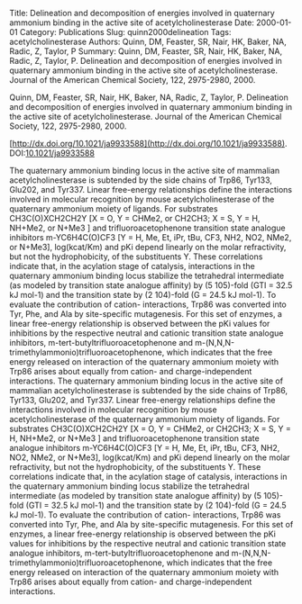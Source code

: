 Title: Delineation and decomposition of energies involved in quaternary ammonium binding in the active site of acetylcholinesterase
Date: 2000-01-01
Category: Publications
Slug: quinn2000delineation
Tags: acetylcholinesterase
Authors: Quinn, DM, Feaster, SR, Nair, HK, Baker, NA, Radic, Z, Taylor, P
Summary: Quinn, DM, Feaster, SR, Nair, HK, Baker, NA, Radic, Z, Taylor, P. Delineation and decomposition of energies involved in quaternary ammonium binding in the active site of acetylcholinesterase. Journal of the American Chemical Society, 122, 2975-2980, 2000. 

Quinn, DM, Feaster, SR, Nair, HK, Baker, NA, Radic, Z, Taylor, P. Delineation and decomposition of energies involved in quaternary ammonium binding in the active site of acetylcholinesterase. Journal of the American Chemical Society, 122, 2975-2980, 2000. 

[http://dx.doi.org/10.1021/ja9933588](http://dx.doi.org/10.1021/ja9933588). DOI:[10.1021/ja9933588](http://dx.doi.org/10.1021/ja9933588)

The quaternary ammonium binding locus in the active site of mammalian acetylcholinesterase is subtended by the side chains of Trp86, Tyr133, Glu202, and Tyr337. Linear free-energy relationships define the interactions involved in molecular recognition by mouse acetylcholinesterase of the quaternary ammonium moiety of ligands. For substrates CH3C(O)XCH2CH2Y [X = O, Y = CHMe2, or CH2CH3; X = S, Y = H, NH+Me2, or N+Me3 ] and trifluoroacetophenone transition state analogue inhibitors m-YC6H4C(O)CF3 [Y = H, Me, Et, iPr, tBu, CF3, NH2, NO2, NMe2, or N+Me3], log(kcat/Km) and pKi depend linearly on the molar refractivity, but not the hydrophobicity, of the substituents Y. These correlations indicate that, in the acylation stage of catalysis, interactions in the quaternary ammonium binding locus stabilize the tetrahedral intermediate (as modeled by transition state analogue affinity) by (5 105)-fold (GTI = 32.5 kJ mol-1) and the transition state by (2 104)-fold (G = 24.5 kJ mol-1). To evaluate the contribution of cation- interactions, Trp86 was converted into Tyr, Phe, and Ala by site-specific mutagenesis. For this set of enzymes, a linear free-energy relationship is observed between the pKi values for inhibitions by the respective neutral and cationic transition state analogue inhibitors, m-tert-butyltrifluoroacetophenone and m-(N,N,N-trimethylammonio)trifluoroacetophenone, which indicates that the free energy released on interaction of the quaternary ammonium moiety with Trp86 arises about equally from cation- and charge-independent interactions. The quaternary ammonium binding locus in the active site of mammalian acetylcholinesterase is subtended by the side chains of Trp86, Tyr133, Glu202, and Tyr337. Linear free-energy relationships define the interactions involved in molecular recognition by mouse acetylcholinesterase of the quaternary ammonium moiety of ligands. For substrates CH3C(O)XCH2CH2Y [X = O, Y = CHMe2, or CH2CH3; X = S, Y = H, NH+Me2, or N+Me3 ] and trifluoroacetophenone transition state analogue inhibitors m-YC6H4C(O)CF3 [Y = H, Me, Et, iPr, tBu, CF3, NH2, NO2, NMe2, or N+Me3], log(kcat/Km) and pKi depend linearly on the molar refractivity, but not the hydrophobicity, of the substituents Y. These correlations indicate that, in the acylation stage of catalysis, interactions in the quaternary ammonium binding locus stabilize the tetrahedral intermediate (as modeled by transition state analogue affinity) by (5 105)-fold (GTI = 32.5 kJ mol-1) and the transition state by (2 104)-fold (G = 24.5 kJ mol-1). To evaluate the contribution of cation- interactions, Trp86 was converted into Tyr, Phe, and Ala by site-specific mutagenesis. For this set of enzymes, a linear free-energy relationship is observed between the pKi values for inhibitions by the respective neutral and cationic transition state analogue inhibitors, m-tert-butyltrifluoroacetophenone and m-(N,N,N-trimethylammonio)trifluoroacetophenone, which indicates that the free energy released on interaction of the quaternary ammonium moiety with Trp86 arises about equally from cation- and charge-independent interactions.
